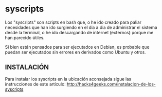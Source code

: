 # syscripts

Los "syscripts" son scripts en bash que, o he ido creado para paliar necesidades que han ido surgiendo en el dia a dia de administrar el sistema desde la terminal, o he ido descargando de internet (externos) porque me han parecido útiles.

Si bien están pensados para ser ejecutados en Debian, es probable que puedan ser ejecutados sin errores en derivados como Ubuntu y otros.

## INSTALACIÓN

Para instalar los syscripts en la ubicación aconsejada sigue las instrucciones de este artículo: http://hacks4geeks.com/instalacion-de-los-syscripts
